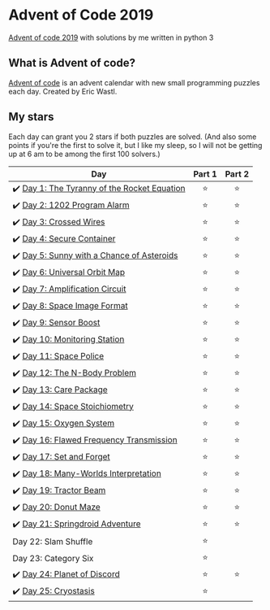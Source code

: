 # Advent of Code 2019
[Advent of code 2019](https://adventofcode.com/2019) with solutions by me written in python 3

## What is Advent of code?
[Advent of code](https://adventofcode.com/) is an advent calendar with new small programming puzzles each day. Created by Eric Wastl.

## My stars
Each day can grant you 2 stars if both puzzles are solved. (And also some points if you're the first to solve it, but I like my sleep, so I will not be getting up at 6 am to be among the first 100 solvers.)

| Day | Part 1 | Part 2 |
|---|:----:|:---:|
|✔️ [Day 1: The Tyranny of the Rocket Equation](01)  | ⭐️ | ⭐️ |
|✔️ [Day 2: 1202 Program Alarm](02)  | ⭐️ | ⭐️|
|✔️ [Day 3: Crossed Wires](03)   | ⭐️ |⭐️  |
|✔️ [Day 4: Secure Container](04)   | ⭐️ | ⭐️ |
|✔️ [Day 5: Sunny with a Chance of Asteroids](05)   | ⭐️ | ⭐️ |
|✔️ [Day 6: Universal Orbit Map](06)   | ⭐️ |⭐️  |
|✔️ [Day 7: Amplification Circuit](07)   | ⭐️ | ⭐️|
|✔️ [Day 8: Space Image Format](08)   | ⭐️ | ⭐️|
|✔️ [Day 9: Sensor Boost](09)   | ⭐️ | ⭐️|
|✔️ [Day 10: Monitoring Station](10)   | ⭐️ | ⭐️|
|✔️ [Day 11: Space Police](11)   | ⭐️ | ⭐️|
|✔️ [Day 12: The N-Body Problem](12)   | ⭐️ | ⭐️|
|✔️ [Day 13: Care Package](13)  | ⭐️ | ⭐️|
|✔️ [Day 14: Space Stoichiometry](14) | ⭐️ | ⭐️|
|✔️ [Day 15: Oxygen System](15)   | ⭐️ | ⭐️|
|✔️ [Day 16: Flawed Frequency Transmission](16)   | ⭐️ |⭐️ |
|✔️ [Day 17: Set and Forget](17)   | ⭐️ | ⭐️|
|✔️ [Day 18: Many-Worlds Interpretation](18)  |⭐️ | ⭐️|
|✔️ [Day 19: Tractor Beam](19)   | ⭐️ | ⭐️|
|✔️ [Day 20: Donut Maze](20)   | ⭐️ |⭐️|
|✔️ [Day 21: Springdroid Adventure](21)   | ⭐️ |⭐️|
| Day 22: Slam Shuffle   | ⭐️ ||
| Day 23: Category Six   | ⭐️ ||
|✔️ [Day 24: Planet of Discord](24)   | ⭐️ |⭐️|
|✔️ [Day 25: Cryostasis](25)   | ⭐️ ||


